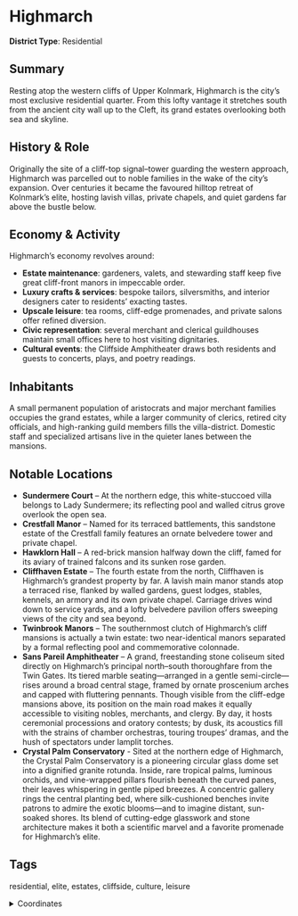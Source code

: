 # Highmarch

**District Type**: Residential

## Summary

Resting atop the western cliffs of Upper Kolnmark, Highmarch is the city’s most exclusive residential quarter. From this lofty vantage it stretches south from the ancient city wall up to the Cleft, its grand estates overlooking both sea and skyline.

## History & Role

Originally the site of a cliff-top signal–tower guarding the western approach, Highmarch was parcelled out to noble families in the wake of the city’s expansion. Over centuries it became the favoured hilltop retreat of Kolnmark’s elite, hosting lavish villas, private chapels, and quiet gardens far above the bustle below.

## Economy & Activity

Highmarch’s economy revolves around:
- **Estate maintenance**: gardeners, valets, and stewarding staff keep five great cliff-front manors in impeccable order.  
- **Luxury crafts & services**: bespoke tailors, silversmiths, and interior designers cater to residents’ exacting tastes.  
- **Upscale leisure**: tea rooms, cliff-edge promenades, and private salons offer refined diversion.  
- **Civic representation**: several merchant and clerical guildhouses maintain small offices here to host visiting dignitaries.  
- **Cultural events**: the Cliffside Amphitheater draws both residents and guests to concerts, plays, and poetry readings.

## Inhabitants

A small permanent population of aristocrats and major merchant families occupies the grand estates, while a larger community of clerics, retired city officials, and high-ranking guild members fills the villa-district. Domestic staff and specialized artisans live in the quieter lanes between the mansions.

## Notable Locations

- **Sundermere Court** – At the northern edge, this white-stuccoed villa belongs to Lady Sundermere; its reflecting pool and walled citrus grove overlook the open sea.  
- **Crestfall Manor** – Named for its terraced battlements, this sandstone estate of the Crestfall family features an ornate belvedere tower and private chapel.  
- **Hawklorn Hall** – A red-brick mansion halfway down the cliff, famed for its aviary of trained falcons and its sunken rose garden.  
- **Cliffhaven Estate** – The fourth estate from the north, Cliffhaven is Highmarch’s grandest property by far. A lavish main manor stands atop a terraced rise, flanked by walled gardens, guest lodges, stables, kennels, an armory and its own private chapel. Carriage drives wind down to service yards, and a lofty belvedere pavilion offers sweeping views of the city and sea beyond. 
- **Twinbrook Manors** – The southernmost clutch of Highmarch’s cliff mansions is actually a twin estate: two near-identical manors separated by a formal reflecting pool and commemorative colonnade. 
- **Sans Pareil Amphitheater** – A grand, freestanding stone coliseum sited directly on Highmarch’s principal north–south thoroughfare from the Twin Gates. Its tiered marble seating—arranged in a gentle semi-circle—rises around a broad central stage, framed by ornate proscenium arches and capped with fluttering pennants. Though visible from the cliff-edge mansions above, its position on the main road makes it equally accessible to visiting nobles, merchants, and clergy. By day, it hosts ceremonial processions and oratory contests; by dusk, its acoustics fill with the strains of chamber orchestras, touring troupes’ dramas, and the hush of spectators under lamplit torches.
- **Crystal Palm Conservatory** - Sited at the northern edge of Highmarch, the Crystal Palm Conservatory is a pioneering circular glass dome set into a dignified granite rotunda. Inside, rare tropical palms, luminous orchids, and vine-wrapped pillars flourish beneath the curved panes, their leaves whispering in gentle piped breezes. A concentric gallery rings the central planting bed, where silk-cushioned benches invite patrons to admire the exotic blooms—and to imagine distant, sun-soaked shores. Its blend of cutting-edge glasswork and stone architecture makes it both a scientific marvel and a favorite promenade for Highmarch’s elite.

## Tags

residential, elite, estates, cliffside, culture, leisure

<details>
<summary>Coordinates</summary>

- [5620,5378]
- [5552,5422]
- [5708,5622]
- [6066,5722]
- [6152,5724]
- [6210,5680]
- [6218,5306]
- [6274,5240]
- [6352,5214]
- [6340,3424]
- [6258,3360]
- [6236,3262]
- [6266,3198]
- [6042,2958]
- [5986,2960]
- [5992,2998]
- [5952,3060]
- [5950,3164]
- [5928,3188]
- [5918,3222]
- [5830,3310]
- [5782,3370]
- [5782,3448]
- [5750,3564]
- [5782,3614]
- [5794,3708]
- [5738,3766]
- [5690,3772]
- [5640,3840]
- [5636,3922]
- [5666,3970]
- [5664,4020]
- [5710,4080]
- [5708,4212]
- [5764,4280]
- [5744,4376]
- [5764,4440]
- [5752,4504]
- [5646,4616]
- [5652,4826]
- [5732,4950]
- [5706,4992]
- [5732,5096]
- [5696,5140]
- [5688,5210]
- [5652,5258]

</details>
